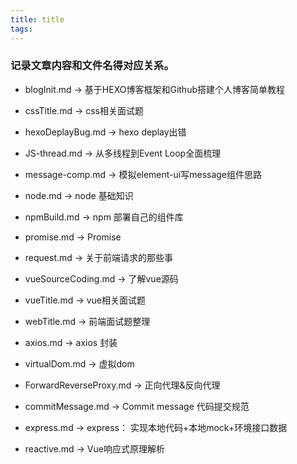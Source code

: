 ```yaml
---
title: title
tags:
---
```



### 记录文章内容和文件名得对应关系。

* blogInit.md -> 基于HEXO博客框架和Github搭建个人博客简单教程

* cssTitle.md -> css相关面试题

* hexoDeplayBug.md -> hexo deplay出错

* JS-thread.md -> 从多线程到Event Loop全面梳理

* message-comp.md -> 模拟element-ui写message组件思路

* node.md -> node 基础知识

* npmBuild.md -> npm 部署自己的组件库

* promise.md -> Promise

* request.md -> 关于前端请求的那些事

* vueSourceCoding.md -> 了解vue源码

* vueTitle.md -> vue相关面试题

* webTitle.md -> 前端面试题整理

* axios.md -> axios 封装

* virtualDom.md -> 虚拟dom

* ForwardReverseProxy.md -> 正向代理&反向代理

* commitMessage.md -> Commit message 代码提交规范

* express.md -> express： 实现本地代码+本地mock+环境接口数据

* reactive.md -> Vue响应式原理解析